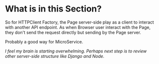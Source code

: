 # What is in this Section?

So for HTTPClient Factory, the Page server-side play as a client to interact with another API endpoint. As when Browser user interact with the Page, they don't send the request directly but sending by the Page server.

Probably a good way for MicroService.

_I feel my brain is starting overwhelming.
Perhaps next step is to review other server-side structure like Django and Node._
